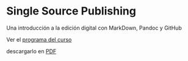 # Single Source Publishing
Una introducción a la edición digital con MarkDown, Pandoc y GitHub

Ver el [programa del curso](programa.md)

descargarlo en [PDF](https://drive.google.com/file/d/13BvWvpSgpXSc1BysDr9cMMavre0hEmaY/view?usp=sharing)
